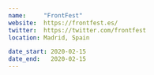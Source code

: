 ```yaml
---
name:     "FrontFest"
website:  https://frontfest.es/
twitter:  https://twitter.com/frontfest
location: Madrid, Spain

date_start: 2020-02-15
date_end:   2020-02-15
---
```

